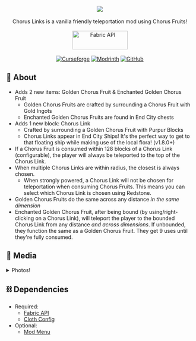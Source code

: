 <p align="center">
<img src="https://github.com/Pepperoni-Jabroni/ChorusLinks/assets/17690401/2885c9b1-e7fd-4c2e-89db-97e7fbbfc523"/>
</br></br>
Chorus Links is a vanilla friendly teleportation mod using Chorus Fruits!
</br></br>
<a href="https://www.curseforge.com/minecraft/mc-mods/fabric-api"><img src="https://i.imgur.com/Ol1Tcf8.png" width="149" height="50" title="Fabric API" alt="Fabric API"></a>
  </br></br>
<a href="https://www.curseforge.com/minecraft/mc-mods/chorus-links"><img alt="Curseforge" src="https://cf.way2muchnoise.eu/full_437603_downloads.svg"></a> <a href="https://modrinth.com/mod/chorus-links"><img alt="Modrinth" src="https://img.shields.io/modrinth/dt/chorus-links?label=Modrinth%20Downloads"></a> <a href="https://github.com/Pepperoni-Jabroni/ChorusLinks"><img alt="GitHub" src="https://img.shields.io/github/downloads/Pepperoni-Jabroni/ChorusLinks/total?label=Downloads&logo=github"></a>
</p>

## 📖 About
- Adds 2 new items: Golden Chorus Fruit & Enchanted Golden Chorus Fruit
   - Golden Chorus Fruits are crafted by surrounding a Chorus Fruit with Gold Ingots
   - Enchanted Golden Chorus Fruits are found in End City chests
- Adds 1 new block: Chorus Link
   - Crafted by surrounding a Golden Chorus Fruit with Purpur Blocks
   - Chorus Links appear in End City Ships! It's the perfect way to get to that floating ship while making use of the local flora! (v1.8.0+)
- If a Chorus Fruit is consumed within 128 blocks of a Chorus Link (configurable), the player will always be teleported to the top of the Chorus Link.
- When multiple Chorus Links are within radius, the closest is always chosen.
   - When strongly powered, a Chorus Link will not be chosen for teleportation when consuming Chorus Fruits. This means you can select which Chorus Link is chosen using Redstone.
- Golden Chorus Fruits do the same across any distance *in the same dimension*
- Enchanted Golden Chorus Fruit, after being bound (by using/right-clicking on a Chorus Link), will teleport the player to the bounded Chorus Link from any distance  *and across dimensions*. If unbounded, they function the same as a Golden Chorus Fruit. They get 9 uses until they're fully consumed.

## 📸 Media
<details>
   <summary>Photos!</summary>
   
## Adds Chorus Link, Golden Chorus Fruit, & Enchanted Golden Chorus Fruit
![](https://i.imgur.com/cogHMyr.png)

New texture in v1.7.0+:
![2023-04-25_19 12 53](https://user-images.githubusercontent.com/17690401/234428160-b34d100d-50c4-478c-9579-cad09ac7774f.png)

## Crafting Chorus Link
![2023-04-25_19 11 47](https://user-images.githubusercontent.com/17690401/234427835-cd739aa4-6080-4e02-82e9-5902806cd44e.png)

## Crafting Golden Chorus Fruit
![](https://i.imgur.com/3zAMYEw.png)

## Crafting Enchanted Golden Chorus Fruit
![](https://i.imgur.com/eWmoQfS.png)

## Enchanted Golden Chorus Fruits are bound by using on a Chorus Link
![](https://i.imgur.com/T81IJe2.png)

# Chorus Link spawned inside of End City Ship
![2023-05-07_19 13 19](https://user-images.githubusercontent.com/17690401/236707675-46732ca8-2ad3-4ad5-b42a-b12246143592.png)

## 8-way Chorus Link selector w/ Redstone
![2022-07-14_20 48 12](https://user-images.githubusercontent.com/17690401/179146400-f602235b-6256-4b0f-bc4c-5e055e5388bd.png)
   </details>
   
## ⛓ Dependencies
- Required:
   - [Fabric API](https://www.curseforge.com/minecraft/mc-mods/fabric-api)
   - [Cloth Config](https://www.curseforge.com/minecraft/mc-mods/cloth-config)
- Optional:
   - [Mod Menu](https://www.curseforge.com/minecraft/mc-mods/modmenu)
